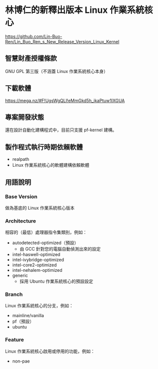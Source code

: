 # 林博仁的新釋出版本 Linux 作業系統核心
<https://github.com/Lin-Buo-Ren/Lin_Buo_Ren_s_New_Release_Version_Linux_Kernel>

## 智慧財產授權條款
GNU GPL 第三版（不涵蓋 Linux 作業系統核心本身）

## 下載軟體
<https://mega.nz/#F!UgsWgQLI!eMmGkd5h_ikaPtuw1IXGUA>

## 專案開發狀態
還在設計自動化建構程式中，目前只支援 pf-kernel 建構。

## 製作程式執行時期依賴軟體
* realpath
* Linux 作業系統核心的軟體建構依賴軟體

## 用語說明
### Base Version
做為基底的 Linux 作業系統核心版本

### Architecture
相容的（最低）處理器指令集類別，例如：

* autodetected-optimized（預設）
	* 由 GCC 針對您的電腦自動偵測出來的設定
* intel-haswell-optimized
* intel-ivybridge-optimized
* intel-core2-optimized
* intel-nehalem-optimized
* generic
	* 採用 Ubuntu 作業系統核心的預設設定

### Branch
Linux 作業系統核心的分支，例如：

* mainline/vanilla
* pf（預設）
* ubuntu

### Feature
Linux 作業系統核心啟用或停用的功能，例如：

* non-pae
